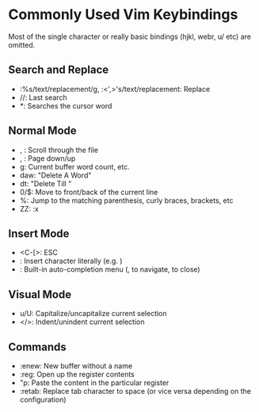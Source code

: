 # Commonly Used Vim Keybindings

Most of the single character or really basic bindings (hjkl, webr, u/<C-r> etc) are omitted.

## Search and Replace

- :%s/text/replacement/g, :<',>'s/text/replacement: Replace
- //: Last search
- *: Searches the cursor word

## Normal Mode

- <C-d>, <C-u>: Scroll through the file
- <C-f>, <C-b>: Page down/up
- g<C-g>: Current buffer word count, etc.
- daw: "Delete A Word"
- dt<char>: "Delete Till <char>"
- 0/$: Move to front/back of the current line
- %: Jump to the matching parenthesis, curly braces, brackets, etc
- ZZ: :x

## Insert Mode

- <C-[>: ESC
- <C-v><char>: Insert character literally (e.g. <TAB>)
- <C-n>: Built-in auto-completion menu (<C-n>, <C-p> to navigate, <C-e> to close)

## Visual Mode

- u/U: Capitalize/uncapitalize current selection
- </>: Indent/unindent current selection

## Commands

- :enew: New buffer without a name
- :reg: Open up the register contents
- "<clipboard-name>p: Paste the content in the particular register
- :retab: Replace tab character to space (or vice versa depending on the configuration)

